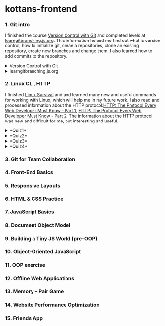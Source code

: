 # kottans-frontend
### 1. Git intro
  I finished the course [Version Control with Git](https://www.udacity.com/course/version-control-with-git--ud123) and completed levels at [learngitbranching.js.org](learngitbranching.js.org).
  This information helped me find out what is version control, how to initialize git, creaе a repositories, clone an existing repository, create new branches and change them. 
  I also learned how to add commits to the repository.
      <details>
      <summary>
     Version Control with Git
      </summary>
      <img alt="Course Version Control with Git" src="https://github.com/innasmiiun/screenshots/blob/master/photo_2020-10-27_21-03-31.jpg">
    </details>
    <details>
      <summary>
     learngitbranching.js.org
      </summary>
     <img alt="Level 1 on learngitbranching.js.org" src="https://github.com/innasmiiun/screenshots/blob/master/photo_2020-10-27_21-05-40.jpg">
     <img alt="Level 2 on learngitbranching.js.org" src="https://github.com/innasmiiun/screenshots/blob/master/photo_2020-10-27_21-05-51.jpg">
    </details>


### 2. Linux CLI, HTTP
  I finished [Linux Survival](https://linuxsurvival.com/linux-tutorial-introduction/) and and learned many new and useful commands for working with Linux, which will help me in my future work. I also read and processed information about the HTTP protocol:[HTTP: The Protocol Every Web Developer Must Know - Part 1](https://code.tutsplus.com/tutorials/http-the-protocol-every-web-developer-must-know-part-1--net-31177), [HTTP: The Protocol Every Web Developer Must Know - Part 2](https://code.tutsplus.com/tutorials/http-the-protocol-every-web-developer-must-know-part-2--net-31155). The information about the HTTP protocol was new and difficult for me, but interesting and useful.
 <details>
      <summary>
      *Quiz1*
      </summary>
      <img alt="Quiz1" src="https://github.com/innasmiiun/kottans-frontend/blob/master/task_linux_cli/2.1.png">
    </details>
     <details>
      <summary>
       *Quiz2*
      </summary>
      <img alt="Quiz2" src="https://github.com/innasmiiun/kottans-frontend/blob/master/task_linux_cli/2.2.png">
    </details>
     <details>
      <summary>
       *Quiz3*
      </summary>
      <img alt="Quiz3" src="https://github.com/innasmiiun/kottans-frontend/blob/master/task_linux_cli/2.3.png">
    </details>
     <details>
      <summary>
       *Quiz4*
      </summary>
      <img alt="Quiz4" src="https://github.com/innasmiiun/kottans-frontend/blob/master/task_linux_cli/2.4.png">
    </details>

###  3. Git for Team Collaboration
###  4. Front-End Basics
###  5. Responsive Layouts
###  6. HTML & CSS Practice 
###  7. JavaScript Basics
###  8. Document Object Model
###  9. Building a Tiny JS World (pre-OOP) 
###  10. Object-Oriented JavaScript 
###  11. OOP exercise 
###  12. Offline Web Applications 
###  13. Memory – Pair Game 
###  14. Website Performance Optimization 
###  15. Friends App 
  
